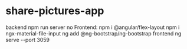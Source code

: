 # share-pictures-app
backend npm run server
no Frontend:
npm i @angular/flex-layout
npm i ngx-material-file-input
ng add @ng-bootstrap/ng-bootstrap
frontend ng serve --port 3059